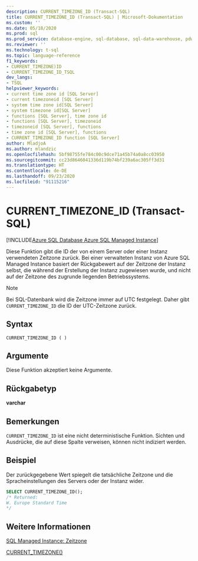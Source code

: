 ```yaml
---
description: CURRENT_TIMEZONE_ID (Transact-SQL)
title: CURRENT_TIMEZONE_ID (Transact-SQL) | Microsoft-Dokumentation
ms.custom: ''
ms.date: 05/18/2020
ms.prod: sql
ms.prod_service: database-engine, sql-database, sql-data-warehouse, pdw
ms.reviewer: ''
ms.technology: t-sql
ms.topic: language-reference
f1_keywords:
- CURRENT_TIMEZONE)ID
- CURRENT_TIMEZONE_ID_TSQL
dev_langs:
- TSQL
helpviewer_keywords:
- current time zone id [SQL Server]
- current timezoneid [SQL Server]
- system time zone id[SQL Server]
- system timezone id[SQL Server]
- functions [SQL Server], time zone id
- functions [SQL Server], timezoneid
- timezoneid [SQL Server], functions
- time zone id [SQL Server], functions
- CURRENT_TIMEZONE_ID function [SQL Server]
author: MladjoA
ms.author: mlandzic
ms.openlocfilehash: 5bf98755fe784c00c9dce71a45b74a0a8cc03950
ms.sourcegitcommit: cc23d8646041336d119b74bf239a6ac305ff3d31
ms.translationtype: HT
ms.contentlocale: de-DE
ms.lasthandoff: 09/23/2020
ms.locfileid: "91115216"
---
```

# <a name="current_timezone_id-transact-sql"></a>CURRENT_TIMEZONE_ID (Transact-SQL)

[!INCLUDE[Azure SQL Database Azure SQL Managed Instance](../../includes/applies-to-version/asdb-asdbmi.md)]

Diese Funktion gibt die ID der von einem Server oder einer Instanz verwendeten Zeitzone zurück. Bei einer verwalteten Instanz von Azure SQL Managed Instance basiert der Rückgabewert auf der Zeitzone der Instanz selbst, die während der Erstellung der Instanz zugewiesen wurde, und nicht auf der Zeitzone des zugrunde liegenden Betriebssystems.
  
> [!NOTE]  
> Bei SQL-Datenbank wird die Zeitzone immer auf UTC festgelegt. Daher gibt `CURRENT_TIMEZONE_ID` die ID der UTC-Zeitzone zurück.
  
## <a name="syntax"></a>Syntax  
  
```syntaxsql
CURRENT_TIMEZONE_ID ( )  
```
  
## <a name="arguments"></a>Argumente

Diese Funktion akzeptiert keine Argumente.
  
## <a name="return-type"></a>Rückgabetyp  

**varchar**
  
## <a name="remarks"></a>Bemerkungen  

`CURRENT_TIMEZONE_ID` ist eine nicht deterministische Funktion. Sichten und Ausdrücke, die auf diese Spalte verweisen, können nicht indiziert werden.
  
## <a name="example"></a>Beispiel

Der zurückgegebene Wert spiegelt die tatsächliche Zeitzone und die Spracheinstellungen des Servers oder der Instanz wider.

```sql
SELECT CURRENT_TIMEZONE_ID();  
/* Returned:  
W. Europe Standard Time
*/
```  
  
## <a name="see-also"></a>Weitere Informationen

[SQL Managed Instance: Zeitzone](https://docs.microsoft.com/azure/sql-database/sql-database-managed-instance-timezone)

[CURRENT_TIMEZONE()](https://docs.microsoft.com/sql/t-sql/functions/current-timezone-transact-sql)
